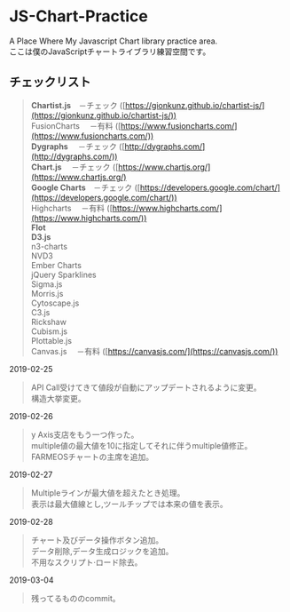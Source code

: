 # JS-Chart-Practice
A Place Where My Javascript Chart library practice area.  
ここは僕のJavaScriptチャートライブラリ練習空間です。

## チェックリスト
> **Chartist.js**　－チェック ([https://gionkunz.github.io/chartist-js/](https://gionkunz.github.io/chartist-js/))  
FusionCharts　     －有料 ([https://www.fusioncharts.com/](https://www.fusioncharts.com/))  
**Dygraphs**　     －チェック ([http://dygraphs.com/](http://dygraphs.com/))  
**Chart.js**　     －チェック ([https://www.chartjs.org/](https://www.chartjs.org/)  
**Google Charts**　－チェック ([https://developers.google.com/chart/](https://developers.google.com/chart/))  
Highcharts　       －有料 ([https://www.highcharts.com/](https://www.highcharts.com/))  
**Flot**  
**D3.js**  
n3-charts  
NVD3  
Ember Charts  
jQuery Sparklines  
Sigma.js  
Morris.js  
Cytoscape.js  
C3.js  
Rickshaw  
Cubism.js  
Plottable.js  
Canvas.js　        －有料 ([https://canvasjs.com/](https://canvasjs.com/))  


2019-02-25 
> API Call受けてきて値段が自動にアップデートされるように変更。  
> 構造大挙変更。  

2019-02-26
> y Axis支店をもう一つ作った。  
> multiple値の最大値を10に指定してそれに伴うmultiple値修正。  
> FARMEOSチャートの主席を追加。  

2019-02-27
> Multipleラインが最大値を超えたとき処理。  
> 表示は最大値線とし,ツールチップでは本来の値を表示。  

2019-02-28
> チャート及びデータ操作ボタン追加。  
> データ削除,データ生成ロジックを追加。  
> 不用なスクリプト·ロード除去。  

2019-03-04
> 残ってるもののcommit。  